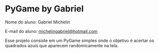 # PyGame by Gabriel
Nome do aluno: Gabriel Michelin

E-mail do aluno: michelingabriel@hotmail.com

Esse projeto consiste em um PyGame simples onde o objetivo é acertar os quadrados azuis que aparecem randomicamente na tela.
